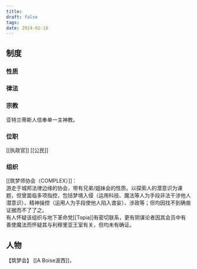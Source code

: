 ```yaml
---
title: 
draft: false
tags: 
date: 2024-02-10
---
```


## 制度
### 性质

### 律法

### 宗教
亚特兰蒂斯人信奉单一主神教。

### 位职
[[执政官]]
[[公民]]
### 组织

[[筑梦师协会（COMPLEX）]]：  
游走于城邦法律边缘的协会，带有兄弟/姐妹会的性质。以探索人的潜意识为课题，但曾面临多项指控，包括梦境入侵（运用科技、魔法等人为手段非法干涉他人潜意识）、精神操控（运用人为手段使他人陷入谵妄）、涉政等；但均因找不到确凿证据而不了了之。  
有人怀疑该组织与地下革命党[[Topia]]有密切联系，更有阴谋论者因其会员中有善使魔法而怀疑其与利穆里亚王室有关，但均未有确证。
　　

## 人物

【筑梦会】
[[A Boise波西]]，
